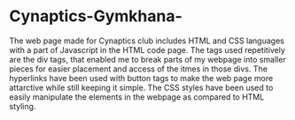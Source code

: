 # Cynaptics-Gymkhana-
The web page made for Cynaptics club includes HTML and CSS languages with a part of Javascript in the HTML code page. The tags used repetitively are the div tags, that enabled me to break parts of my webpage into smaller pieces for easier placement and access of the itmes in those divs. The hyperlinks have been used with button tags to make the web page more attarctive while still keeping it simple. The CSS styles have been used to easily manipulate the elements in the webpage as compared to HTML styling.
